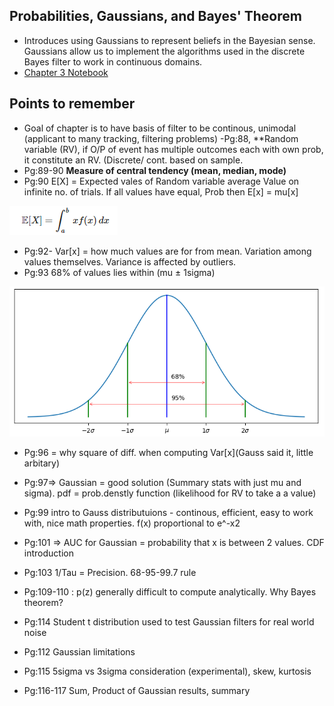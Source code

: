## Probabilities, Gaussians, and Bayes' Theorem
- Introduces using Gaussians to represent beliefs in the Bayesian sense. Gaussians allow us to implement the algorithms used in the discrete Bayes filter to work in continuous domains.
- [Chapter 3 Notebook](https://github.com/rlabbe/Kalman-and-Bayesian-Filters-in-Python/blob/master/03-Gaussians.ipynb)

## Points to remember
- Goal of chapter is to have basis of filter to be continous, unimodal (applicant to many tracking, filtering problems)
-Pg:88, **Random variable (RV), if O/P of event has multiple outcomes each with own prob, it constitute an RV. (Discrete/ cont. based on sample. 
- Pg:89-90 **Measure of central tendency (mean, median, mode)**
- Pg:90 E[X] = Expected vales of Random variable average Value on infinite no. of trials. If all values have equal, Prob then E[x] = mu[x]

![expected_value_cont_formula](images/expected_value_cont_formula.PNG)


- Pg:92- Var[x] = how much values are for from mean. Variation among values themselves. Variance is affected by outliers.
- Pg:93 68% of values lies within (mu ± 1sigma)

![68_95_99.7_rule](images/68_95_99.7_rule.PNG)

- Pg:96 = why square of diff. when computing Var[x](Gauss said it, little arbitary)

- Pg:97=> Gaussian = good solution (Summary stats with just mu and sigma). pdf = prob.denstly function (likelihood for RV to take a a value)

- Pg:99 intro to Gauss distributuions - continous, efficient, easy to work with, nice math properties. f(x) proportional to e^-x2

- Pg:101 => AUC for Gaussian = probability that x is between 2 values. CDF introduction
- Pg:103 1/Tau = Precision. 68-95-99.7 rule

- Pg:109-110 : p(z) generally difficult to compute analytically. Why Bayes theorem?


- Pg:114 Student t distribution used to test Gaussian filters for real world noise
- Pg:112 Gaussian limitations
- Pg:115 5sigma vs 3sigma consideration (experimental), skew, kurtosis
- Pg:116-117 Sum, Product of Gaussian results, summary

